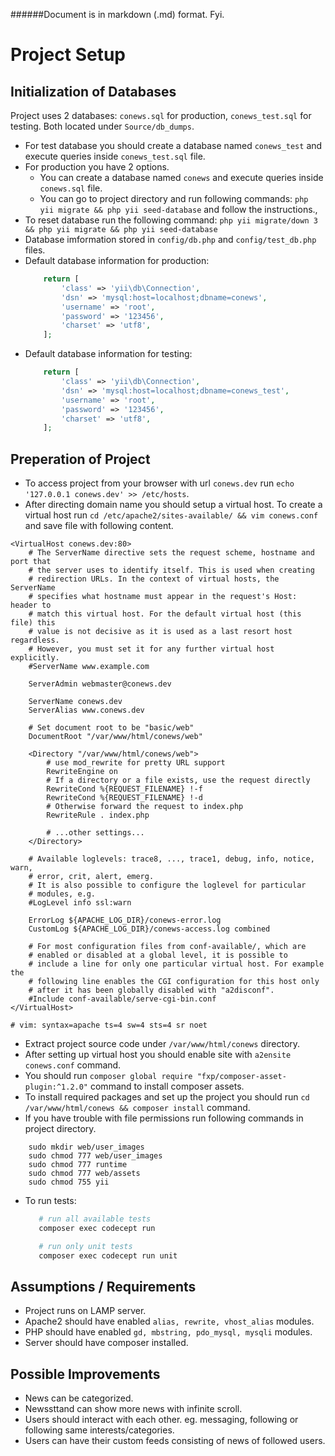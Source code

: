 ######Document is in markdown (.md) format. Fyi.

Project Setup
============================

Initialization of Databases
-------------------

Project uses 2 databases: `conews.sql` for production, `conews_test.sql` for testing. Both located under `Source/db_dumps`.

 - For test database you should create a database named `conews_test` and execute queries inside `conews_test.sql` file.
 - For production you have 2 options.
	 - You can create a database named `conews` and execute queries inside `conews.sql` file.
	 - You can go to project directory and run following commands: `php yii migrate && php yii seed-database` and follow the instructions.,
 - To reset database run the following command: `php yii migrate/down 3 && php yii migrate && php yii seed-database`
 - Database imformation stored in `config/db.php` and `config/test_db.php` files.
 - Default database information for production:
    ```php
    	return [
    	    'class' => 'yii\db\Connection',
    	    'dsn' => 'mysql:host=localhost;dbname=conews',
    	    'username' => 'root',
    	    'password' => '123456',
    	    'charset' => 'utf8',
    	];
    ```
 - Default database information for testing:
    ```php
    	return [
    	    'class' => 'yii\db\Connection',
    	    'dsn' => 'mysql:host=localhost;dbname=conews_test',
    	    'username' => 'root',
    	    'password' => '123456',
    	    'charset' => 'utf8',
    	];
    ```

Preperation of Project
-------------------

 - To access project from your browser with url `conews.dev` run `echo '127.0.0.1 conews.dev' >> /etc/hosts`.
 - After directing domain name you should setup a virtual host. To create a virtual host run `cd /etc/apache2/sites-available/ && vim conews.conf` and save file with following content.

```
<VirtualHost conews.dev:80>
	# The ServerName directive sets the request scheme, hostname and port that
	# the server uses to identify itself. This is used when creating
	# redirection URLs. In the context of virtual hosts, the ServerName
	# specifies what hostname must appear in the request's Host: header to
	# match this virtual host. For the default virtual host (this file) this
	# value is not decisive as it is used as a last resort host regardless.
	# However, you must set it for any further virtual host explicitly.
	#ServerName www.example.com

	ServerAdmin webmaster@conews.dev

	ServerName conews.dev
	ServerAlias www.conews.dev

	# Set document root to be "basic/web"
	DocumentRoot "/var/www/html/conews/web"

	<Directory "/var/www/html/conews/web">
		# use mod_rewrite for pretty URL support
		RewriteEngine on
		# If a directory or a file exists, use the request directly
		RewriteCond %{REQUEST_FILENAME} !-f
		RewriteCond %{REQUEST_FILENAME} !-d
		# Otherwise forward the request to index.php
		RewriteRule . index.php

		# ...other settings...
	</Directory>

	# Available loglevels: trace8, ..., trace1, debug, info, notice, warn,
	# error, crit, alert, emerg.
	# It is also possible to configure the loglevel for particular
	# modules, e.g.
	#LogLevel info ssl:warn

	ErrorLog ${APACHE_LOG_DIR}/conews-error.log
	CustomLog ${APACHE_LOG_DIR}/conews-access.log combined

	# For most configuration files from conf-available/, which are
	# enabled or disabled at a global level, it is possible to
	# include a line for only one particular virtual host. For example the
	# following line enables the CGI configuration for this host only
	# after it has been globally disabled with "a2disconf".
	#Include conf-available/serve-cgi-bin.conf
</VirtualHost>

# vim: syntax=apache ts=4 sw=4 sts=4 sr noet
```

 - Extract project source code under `/var/www/html/conews` directory.
 - After setting up virtual host you should enable site with `a2ensite conews.conf` command.
 - You should run `composer global require "fxp/composer-asset-plugin:^1.2.0"` command to install composer assets.
 - To install required packages and set up the project you should run `cd /var/www/html/conews && composer install` command.
 - If you have trouble with file permissions run following commands in project directory.
```
	sudo mkdir web/user_images
	sudo chmod 777 web/user_images
	sudo chmod 777 runtime
	sudo chmod 777 web/assets
	sudo chmod 755 yii
```
- To run tests:

    ```bash
       # run all available tests
       composer exec codecept run
    
       # run only unit tests
       composer exec codecept run unit
    ```

Assumptions / Requirements
-------------------

 - Project runs on LAMP server.
 - Apache2 should have enabled `alias, rewrite, vhost_alias` modules.
 - PHP should have enabled `gd, mbstring, pdo_mysql, mysqli` modules.
 - Server should have composer installed.

Possible Improvements
-------------------

 - News can be categorized.
 - Newssttand can show more news with infinite scroll.
 - Users should interact with each other. eg. messaging, following or following same interests/categories. 
 - Users can have their custom feeds consisting of news of followed users.
